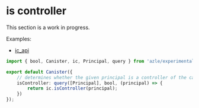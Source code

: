 # is controller

This section is a work in progress.

Examples:

- [ic_api](https://github.com/demergent-labs/azle/tree/main/examples/ic_api)

```typescript
import { bool, Canister, ic, Principal, query } from 'azle/experimental';

export default Canister({
    // determines whether the given principal is a controller of the canister
    isController: query([Principal], bool, (principal) => {
        return ic.isController(principal);
    })
});
```
